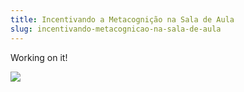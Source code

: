 ```yaml
---
title: Incentivando a Metacognição na Sala de Aula
slug: incentivando-metacognicao-na-sala-de-aula
---
```


Working on it!

![](/uploads/soon.jpg)